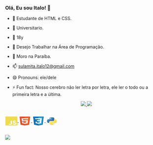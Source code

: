 ### Olá, Eu sou Italo! 👋

- 🔭 Estudante de HTML e CSS.
- 🌱 Universitario.
- 👯 18y
- 🤔 Desejo Trabalhar na Área de Programação.
- 💬 Moro na Paraíba.
- 📫 sulamita.italo12@gmail.com
- 😄 Pronouns: ele/dele
- ⚡ Fun fact: Nosso cerebro não ler letra por letra, ele ler o todo ou a primeira letra e a última.

  <div align="center">
  <a href="https://github.com/TyranoT">
  <img height="180em" src="https://github-readme-stats.vercel.app/api?username=TyranoT&show_icons=true&theme=dracula&include_all_commits=true&count_private=true"/>
  <img height="180em" src="https://github-readme-stats.vercel.app/api/top-langs/?username=TyranoT&layout=compact&langs_count=7&theme=dracula"/>
</div>
<div style="display: inline_block"><br>
  <img align="center" alt="Italo-Js" height="30" width="40" src="https://raw.githubusercontent.com/devicons/devicon/master/icons/javascript/javascript-plain.svg">
  <img align="center" alt="Italo-HTML" height="30" width="40" src="https://raw.githubusercontent.com/devicons/devicon/master/icons/html5/html5-original.svg">
  <img align="center" alt="Italo-CSS" height="30" width="40" src="https://raw.githubusercontent.com/devicons/devicon/master/icons/css3/css3-original.svg">
  <img align="center" alt="Italo-Python" height="30" width="40" src="https://raw.githubusercontent.com/devicons/devicon/master/icons/python/python-original.svg">
</div>
  
  ##
 
<div> 
  <a href="https://www.instagram.com/italo_monteiro_leite/" target="_blank"><img src="https://img.shields.io/badge/-Instagram-%23E4405F?style=for-the-badge&logo=instagram&logoColor=white" target="_blank"></a>
 
 
</div>
